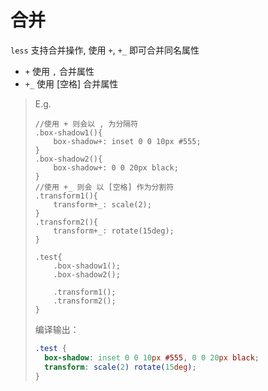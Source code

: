 # 合并

`less` 支持合并操作, 使用 `+`, `+_` 即可合并同名属性

+ `+` 使用 `,` 合并属性
+ `+_` 使用 [空格] 合并属性

> E.g.
>
> ```less
> //使用 + 则会以 , 为分隔符
> .box-shadow1(){
>     box-shadow+: inset 0 0 10px #555;
> }
> .box-shadow2(){
>     box-shadow+: 0 0 20px black;
> }
> //使用 +_ 则会 以 [空格] 作为分割符
> .transform1(){
>     transform+_: scale(2);
> }
> .transform2(){
>     transform+_: rotate(15deg);
> }
> 
> .test{
>     .box-shadow1();
>     .box-shadow2();
> 
>     .transform1();
>     .transform2();
> }
> ```
>
> 编译输出：
>
> ```css
> .test {
>   box-shadow: inset 0 0 10px #555, 0 0 20px black;
>   transform: scale(2) rotate(15deg);
> }
> ```



